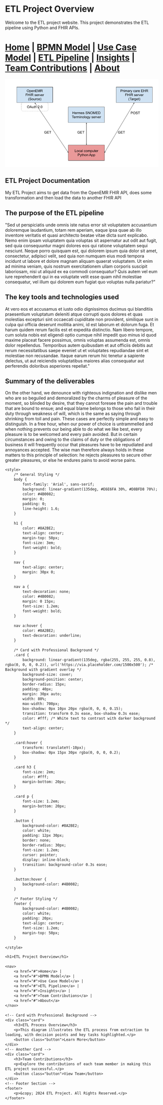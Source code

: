 # ETL Project Overview

Welcome to the ETL project website. This project demonstrates the ETL pipeline using Python and FHIR APIs.




[Home](index.md) | [BPMN Model](bpmn.md) | [Use Case Model](use_case.md) | [ETL Pipeline](etl_pipeline.md) | [Insights](insights.md) | [Team Contributions](team.md) | [About](about.md)
=======

![img_2.png](img_2.png)

## ETL Project Documentation
My ETL Project aims to get data from the OpenEMR FHIR API, does some transformation and then load the data to another FHIR API

## The purpose of the ETL pipeline
"Sed ut perspiciatis unde omnis iste natus error sit voluptatem accusantium doloremque laudantium, totam rem aperiam, eaque ipsa quae ab illo inventore veritatis et quasi architecto beatae vitae dicta sunt explicabo. Nemo enim ipsam voluptatem quia voluptas sit aspernatur aut odit aut fugit, sed quia consequuntur magni dolores eos qui ratione voluptatem sequi nesciunt. Neque porro quisquam est, qui dolorem ipsum quia dolor sit amet, consectetur, adipisci velit, sed quia non numquam eius modi tempora incidunt ut labore et dolore magnam aliquam quaerat voluptatem. Ut enim ad minima veniam, quis nostrum exercitationem ullam corporis suscipit laboriosam, nisi ut aliquid ex ea commodi consequatur? Quis autem vel eum iure reprehenderit qui in ea voluptate velit esse quam nihil molestiae consequatur, vel illum qui dolorem eum fugiat quo voluptas nulla pariatur?"

## The key tools and technologies used
At vero eos et accusamus et iusto odio dignissimos ducimus qui blanditiis praesentium voluptatum deleniti atque corrupti quos dolores et quas molestias excepturi sint occaecati cupiditate non provident, similique sunt in culpa qui officia deserunt mollitia animi, id est laborum et dolorum fuga. Et harum quidem rerum facilis est et expedita distinctio. Nam libero tempore, cum soluta nobis est eligendi optio cumque nihil impedit quo minus id quod maxime placeat facere possimus, omnis voluptas assumenda est, omnis dolor repellendus. Temporibus autem quibusdam et aut officiis debitis aut rerum necessitatibus saepe eveniet ut et voluptates repudiandae sint et molestiae non recusandae. Itaque earum rerum hic tenetur a sapiente delectus, ut aut reiciendis voluptatibus maiores alias consequatur aut perferendis doloribus asperiores repellat."

## Summary of the deliverables
On the other hand, we denounce with righteous indignation and dislike men who are so beguiled and demoralized by the charms of pleasure of the moment, so blinded by desire, that they cannot foresee the pain and trouble that are bound to ensue; and equal blame belongs to those who fail in their duty through weakness of will, which is the same as saying through shrinking from toil and pain.
These cases are perfectly simple and easy to distinguish.
In a free hour, when our power of choice is untrammelled and when nothing prevents our being able to do what we like best, every pleasure is to be welcomed and every pain avoided. But in certain circumstances and owing to the claims of duty or the obligations of business it will frequently occur that pleasures have to be repudiated and annoyances accepted. The wise man therefore always holds in these matters to this principle of selection: he rejects pleasures to secure other greater pleasures, or else he endures pains to avoid worse pains.


<!DOCTYPE html>
<html lang="en">
<head>
    <meta charset="UTF-8">
    <meta name="viewport" content="width=device-width, initial-scale=1.0">
    <title>ETL Project Overview</title>

    <style>
        /* General Styling */
        body {
            font-family: 'Arial', sans-serif;
            background: linear-gradient(135deg, #E6E6FA 30%, #D8BFD8 70%);
            color: #4B0082;
            margin: 0;
            padding: 0;
            line-height: 1.6;
        }

        h1 {
            color: #8A2BE2;
            text-align: center;
            margin-top: 50px;
            font-size: 3em;
            font-weight: bold;
        }

        nav {
            text-align: center;
            margin: 30px 0;
        }

        nav a {
            text-decoration: none;
            color: #4B0082;
            margin: 0 15px;
            font-size: 1.2em;
            font-weight: bold;
        }

        nav a:hover {
            color: #8A2BE2;
            text-decoration: underline;
        }

        /* Card with Professional Background */
        .card {
            background: linear-gradient(135deg, rgba(255, 255, 255, 0.8), rgba(0, 0, 0, 0.2)), url('https://via.placeholder.com/1500x500'); /* Background with gradient overlay */
            background-size: cover;
            background-position: center;
            border-radius: 15px;
            padding: 40px;
            margin: 30px auto;
            width: 80%;
            max-width: 700px;
            box-shadow: 0px 10px 20px rgba(0, 0, 0, 0.15);
            transition: transform 0.3s ease, box-shadow 0.3s ease;
            color: #fff; /* White text to contrast with darker background */
            text-align: center;
        }

        .card:hover {
            transform: translateY(-10px);
            box-shadow: 0px 15px 30px rgba(0, 0, 0, 0.2);
        }

        .card h3 {
            font-size: 2em;
            color: #fff;
            margin-bottom: 20px;
        }

        .card p {
            font-size: 1.2em;
            margin-bottom: 20px;
        }

        .button {
            background-color: #8A2BE2;
            color: white;
            padding: 12px 30px;
            border: none;
            border-radius: 30px;
            font-size: 1.2em;
            cursor: pointer;
            display: inline-block;
            transition: background-color 0.3s ease;
        }

        .button:hover {
            background-color: #4B0082;
        }

        /* Footer Styling */
        footer {
            background-color: #4B0082;
            color: white;
            padding: 20px;
            text-align: center;
            font-size: 1.2em;
            margin-top: 50px;
        }

    </style>
</head>
<body>

    <h1>ETL Project Overview</h1>

    <nav>
        <a href="#">Home</a> | 
        <a href="#">BPMN Model</a> | 
        <a href="#">Use Case Model</a> | 
        <a href="#">ETL Pipeline</a> | 
        <a href="#">Insights</a> | 
        <a href="#">Team Contributions</a> | 
        <a href="#">About</a>
    </nav>

    <!-- Card with Professional Background -->
    <div class="card">
        <h3>ETL Process Overview</h3>
        <p>This diagram illustrates the ETL process from extraction to loading, with decision points and key tasks highlighted.</p>
        <button class="button">Learn More</button>
    </div>
    <!-- Another Card -->
    <div class="card">
        <h3>Team Contributions</h3>
        <p>Explore the contributions of each team member in making this ETL project successful.</p>
        <button class="button">View Team</button>
    </div>
    <!-- Footer Section -->
    <footer>
        <p>&copy; 2024 ETL Project. All Rights Reserved.</p>
    </footer>

</body>
</html>
